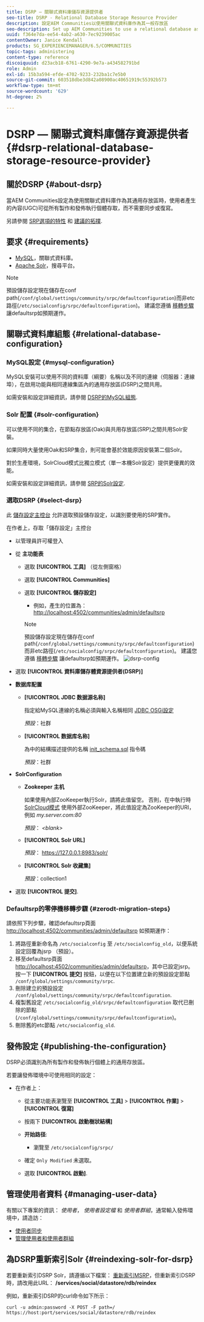 ```yaml
---
title: DSRP — 關聯式資料庫儲存資源提供者
seo-title: DSRP - Relational Database Storage Resource Provider
description: 設定AEM Communities以使用關聯式資料庫作為其一般存放區
seo-description: Set up AEM Communities to use a relational database as its common store
uuid: f364e7da-ee54-4ab2-a630-7ec9239005ac
contentOwner: Janice Kendall
products: SG_EXPERIENCEMANAGER/6.5/COMMUNITIES
topic-tags: administering
content-type: reference
discoiquuid: d23acb18-6761-4290-9e7a-a434582791bd
role: Admin
exl-id: 15b3a594-efde-4702-9233-232ba1c7e5b0
source-git-commit: 603518dbe3d842a08900ac40651919c55392b573
workflow-type: tm+mt
source-wordcount: '629'
ht-degree: 2%

---
```


# DSRP — 關聯式資料庫儲存資源提供者 {#dsrp-relational-database-storage-resource-provider}

## 關於DSRP {#about-dsrp}

當AEM Communities設定為使用關聯式資料庫作為其通用存放區時，使用者產生的內容(UGC)可從所有製作和發佈執行個體存取，而不需要同步或復寫。

另請參閱 [SRP選項的特性](working-with-srp.md#characteristics-of-srp-options) 和 [建議的拓撲](topologies.md).

## 要求 {#requirements}

* [MySQL](#mysql-configuration)，關聯式資料庫。
* [Apache Solr](#solr-configuration)，搜尋平台。

>[!NOTE]
>
>預設儲存設定現在儲存在conf path(`/conf/global/settings/community/srpc/defaultconfiguration`)而非etc路徑(`/etc/socialconfig/srpc/defaultconfiguration`)。 建議您遵循 [移轉步驟](#zerodt-migration-steps) 讓defaultsrp如預期運作。

## 關聯式資料庫組態 {#relational-database-configuration}

### MySQL設定 {#mysql-configuration}

MySQL安裝可以使用不同的資料庫（綱要）名稱以及不同的連線（伺服器：連線埠），在啟用功能與相同連線集區內的通用存放區(DSRP)之間共用。

如需安裝和設定詳細資訊，請參閱 [DSRP的MySQL組態](dsrp-mysql.md).

### Solr 配置 {#solr-configuration}

可以使用不同的集合，在節點存放區(Oak)與共用存放區(SRP)之間共用Solr安裝。

如果同時大量使用Oak和SRP集合，則可能會基於效能原因安裝第二個Solr。

對於生產環境，SolrCloud模式比獨立模式（單一本機Solr設定）提供更優異的效能。

如需安裝和設定詳細資訊，請參閱 [SRP的Solr設定](solr.md).

### 選取DSRP {#select-dsrp}

此 [儲存設定主控台](srp-config.md) 允許選取預設儲存設定，以識別要使用的SRP實作。

在作者上，存取「儲存設定」主控台

* 以管理員許可權登入
* 從 **主功能表**

   * 選取 **[!UICONTROL 工具]** （從左側窗格）
   * 選取 **[!UICONTROL Communities]**
   * 選取 **[!UICONTROL 儲存設定]**

      * 例如，產生的位置為： [http://localhost:4502/communities/admin/defaultsrp](http://localhost:4502/communities/admin/defaultsrp)
      >[!NOTE]
      >
      >預設儲存設定現在儲存在conf path(`/conf/global/settings/community/srpc/defaultconfiguration`)而非etc路徑(`/etc/socialconfig/srpc/defaultconfiguration`)。 建議您遵循 [移轉步驟](#zerodt-migration-steps) 讓defaultsrp如預期運作。
   ![dsrp-config](assets/dsrp-config.png)

* 選取 **[!UICONTROL 資料庫儲存體資源提供者(DSRP)]**
* **数据库配置**

   * **[!UICONTROL JDBC 数据源名称]**

      指定給MySQL連線的名稱必須與輸入名稱相同 [JDBC OSGi設定](dsrp-mysql.md#configurejdbcconnections)

      *預設*：社群

   * **[!UICONTROL 数据库名称]**

      為中的結構描述提供的名稱 [init_schema.sql](dsrp-mysql.md#obtain-the-sql-script) 指令碼

      *預設*：社群

* **SolrConfiguration**

   * **[](https://cwiki.apache.org/confluence/display/solr/Using+ZooKeeper+to+Manage+Configuration+Files)Zookeeper 主机**

      如果使用內部ZooKeeper執行Solr，請將此值留空。 否則，在中執行時 [SolrCloud模式](solr.md#solrcloud-mode) 使用外部ZooKeeper，將此值設定為ZooKeeper的URI，例如 *my.server.com:80*

      *預設*： *&lt;blank>*

   * **[!UICONTROL Solr URL]**

      *預設*： https://127.0.0.1:8983/solr/

   * **[!UICONTROL Solr 收藏集]**

      *預設*：collection1

* 選取 **[!UICONTROL 提交]**.

### Defaultsrp的零停機移轉步驟 {#zerodt-migration-steps}

請依照下列步驟，確認defaultsrp頁面 [http://localhost:4502/communities/admin/defaultsrp](http://localhost:4502/communities/admin/defaultsrp) 如預期運作：

1. 將路徑重新命名為 `/etc/socialconfig` 至 `/etc/socialconfig_old`，以便系統設定回覆為jsrp （預設）。
1. 移至defaultsrp頁面 [http://localhost:4502/communities/admin/defaultsrp](http://localhost:4502/communities/admin/defaultsrp)，其中已設定jsrp。 按一下 **[!UICONTROL 提交]** 按鈕，以便在以下位置建立新的預設設定節點 `/conf/global/settings/community/srpc`.
1. 刪除建立的預設設定 `/conf/global/settings/community/srpc/defaultconfiguration`.
1. 複製舊設定 `/etc/socialconfig_old/srpc/defaultconfiguration` 取代已刪除的節點(`/conf/global/settings/community/srpc/defaultconfiguration`)。
1. 刪除舊的etc節點 `/etc/socialconfig_old`.

## 發佈設定 {#publishing-the-configuration}

DSRP必須識別為所有製作和發佈執行個體上的通用存放區。

若要讓發佈環境中可使用相同的設定：

* 在作者上：

   * 從主要功能表瀏覽至 **[!UICONTROL 工具]** > **[!UICONTROL 作業]** > **[!UICONTROL 復寫]**
   * 按兩下 **[!UICONTROL 啟動樹狀結構]**
   * **开始路径**:

      * 瀏覽至 `/etc/socialconfig/srpc/`
   * 確定 `Only Modified` 未選取。
   * 選取 **[!UICONTROL 啟動]**.


## 管理使用者資料 {#managing-user-data}

有關以下專案的資訊： *使用者*， *使用者設定檔* 和 *使用者群組*，通常輸入發佈環境中，請造訪：

* [使用者同步](sync.md)
* [管理使用者和使用者群組](users.md)

## 為DSRP重新索引Solr {#reindexing-solr-for-dsrp}

若要重新索引DSRP Solr，請遵循以下檔案： [重新索引MSRP](msrp.md#msrp-reindex-tool)，但重新索引DSRP時，請改用此URL： **/services/social/datastore/rdb/reindex**

例如，重新索引DSRP的curl命令如下所示：

```shell
curl -u admin:password -X POST -F path=/ https://host:port/services/social/datastore/rdb/reindex
```
